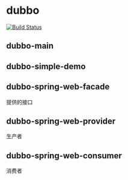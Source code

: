 # dubbo
[![Build Status](https://travis-ci.org/zongzhankui/dubbo.svg?branch=master)](https://travis-ci.org/zongzhankui/dubbo)

## dubbo-main

## dubbo-simple-demo
## dubbo-spring-web-facade
提供的接口
## dubbo-spring-web-provider
生产者
## dubbo-spring-web-consumer
消费者



